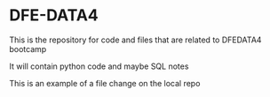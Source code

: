 # DFE-DATA4

This is the repository for code and files that are related to DFEDATA4 bootcamp

It will contain python code and maybe SQL notes

This is an example of a file change on the local repo
